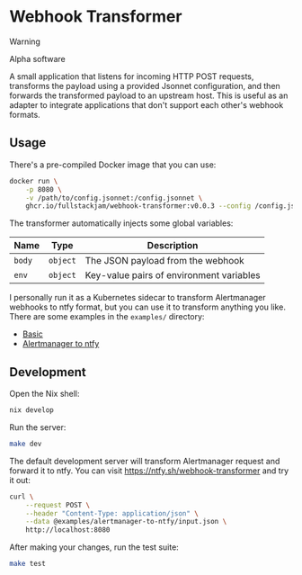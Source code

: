 # Webhook Transformer

> [!WARNING]
> Alpha software

A small application that listens for incoming HTTP POST requests, transforms the
payload using a provided Jsonnet configuration, and then forwards the transformed
payload to an upstream host. This is useful as an adapter to integrate applications
that don't support each other's webhook formats.

## Usage

There's a pre-compiled Docker image that you can use:

```sh
docker run \
    -p 8080 \
    -v /path/to/config.jsonnet:/config.jsonnet \
    ghcr.io/fullstackjam/webhook-transformer:v0.0.3 --config /config.jsonnet
```

The transformer automatically injects some global variables:

| Name   | Type     | Description                              |
| ------ | -------- | -----------------------------------------|
| `body` | `object` | The JSON payload from the webhook        |
| `env`  | `object` | Key-value pairs of environment variables |

I personally run it as a Kubernetes sidecar to transform Alertmanager webhooks
to ntfy format, but you can use it to transform anything you like.
There are some examples in the `examples/` directory:

- [Basic](./examples/basic/config.jsonnet)
- [Alertmanager to ntfy](./examples/alertmanager-to-ntfy/config.jsonnet)

## Development

Open the Nix shell:

```sh
nix develop
```

Run the server:

```sh
make dev
```

The default development server will transform Alertmanager request and forward
it to ntfy. You can visit <https://ntfy.sh/webhook-transformer> and try it out:

```sh
curl \
    --request POST \
    --header "Content-Type: application/json" \
    --data @examples/alertmanager-to-ntfy/input.json \
    http://localhost:8080
```

After making your changes, run the test suite:

```sh
make test
```
